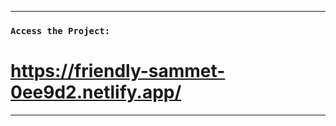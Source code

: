 --------------------------------------------------------------------------

### `Access the Project:`
# https://friendly-sammet-0ee9d2.netlify.app/

--------------------------------------------------------------------------
